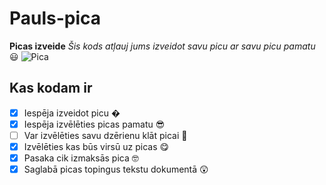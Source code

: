 # Pauls-pica
**Picas izveide**
*Šis kods atļauj jums izveidot savu picu ar savu picu pamatu* 😃
![Pica](https://www.picudarbnica.lv/wp-content/uploads/2012/02/IMG_9426-1000x667.jpg)
## Kas kodam ir
- [x] Iespēja izveidot picu �
- [x] Iespēja izvēlēties picas pamatu 😎
- [ ] Var izvēlēties savu dzērienu klāt picai 🥴
- [x] Izvēlēties kas būs virsū uz picas 😋
- [x] Pasaka cik izmaksās pica 🤓
- [x] Saglabā picas topingus tekstu dokumentā 😲
